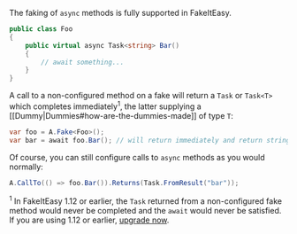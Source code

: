 The faking of `async` methods is fully supported in FakeItEasy.

```C#
public class Foo
{
    public virtual async Task<string> Bar()
    {
        // await something...
    }
}
```

A call to a non-configured method on a fake will return a `Task` or `Task<T>` which completes immediately<sup>1</sup>, the latter supplying a [[Dummy|Dummies#how-are-the-dummies-made]] of type `T`:

```C#
var foo = A.Fake<Foo>();
var bar = await foo.Bar(); // will return immediately and return string.Empty
```

Of course, you can still configure calls to `async` methods as you would normally:

```C#
A.CallTo(() => foo.Bar()).Returns(Task.FromResult("bar"));
```

<sup>1</sup> In FakeItEasy 1.12 or earlier, the `Task` returned from a non-configured fake method would never be completed and the `await` would never be satisfied. If you are using 1.12 or earlier, [upgrade now](https://nuget.org/packages/FakeItEasy/).